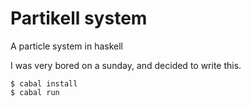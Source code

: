 # Partikell system
A particle system in haskell

I was very bored on a sunday, and decided to write this.

```
$ cabal install
$ cabal run
```

[](https://raw.githubusercontent.com/zergov/partikell-system/master/assets/particles.gif?token=AB7GWLKLOZ6J3FUTMVLZPSS7AKRKY)
